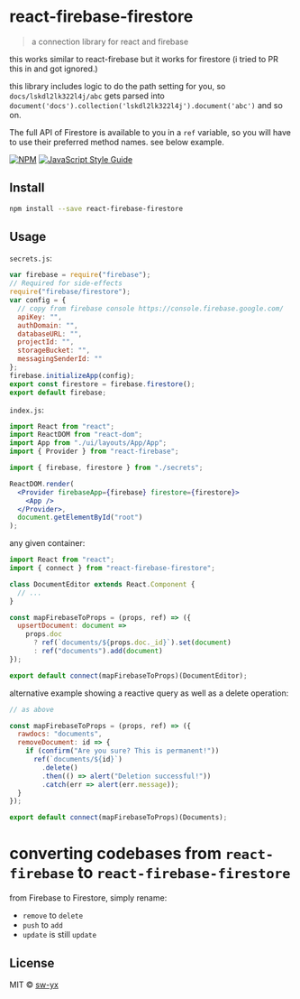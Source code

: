 # react-firebase-firestore

> a connection library for react and firebase

this works similar to react-firebase but it works for firestore (i tried to PR this in and got ignored.)

this library includes logic to do the path setting for you, so `docs/lskdl2lk322l4j/abc` gets parsed into `document('docs').collection('lskdl2lk322l4j').document('abc')` and so on.

The full API of Firestore is available to you in a `ref` variable, so you will have to use their preferred method names. see below example.

[![NPM](https://img.shields.io/npm/v/react-firebase-firestore.svg)](https://www.npmjs.com/package/react-firebase-firestore) [![JavaScript Style Guide](https://img.shields.io/badge/code_style-standard-brightgreen.svg)](https://standardjs.com)

## Install

```bash
npm install --save react-firebase-firestore
```

## Usage

`secrets.js`:

```jsx
var firebase = require("firebase");
// Required for side-effects
require("firebase/firestore");
var config = {
  // copy from firebase console https://console.firebase.google.com/
  apiKey: "",
  authDomain: "",
  databaseURL: "",
  projectId: "",
  storageBucket: "",
  messagingSenderId: ""
};
firebase.initializeApp(config);
export const firestore = firebase.firestore();
export default firebase;
```

`index.js`:

```jsx
import React from "react";
import ReactDOM from "react-dom";
import App from "./ui/layouts/App/App";
import { Provider } from "react-firebase";

import { firebase, firestore } from "./secrets";

ReactDOM.render(
  <Provider firebaseApp={firebase} firestore={firestore}>
    <App />
  </Provider>,
  document.getElementById("root")
);
```

any given container:

```jsx
import React from "react";
import { connect } from "react-firebase-firestore";

class DocumentEditor extends React.Component {
  // ...
}

const mapFirebaseToProps = (props, ref) => ({
  upsertDocument: document =>
    props.doc
      ? ref(`documents/${props.doc._id}`).set(document)
      : ref("documents").add(document)
});

export default connect(mapFirebaseToProps)(DocumentEditor);
```

alternative example showing a reactive query as well as a delete operation:

```jsx
// as above

const mapFirebaseToProps = (props, ref) => ({
  rawdocs: "documents",
  removeDocument: id => {
    if (confirm("Are you sure? This is permanent!"))
      ref(`documents/${id}`)
        .delete()
        .then(() => alert("Deletion successful!"))
        .catch(err => alert(err.message));
  }
});

export default connect(mapFirebaseToProps)(Documents);
```

# converting codebases from `react-firebase` to `react-firebase-firestore`

from Firebase to Firestore, simply rename:

* `remove` to `delete`
* `push` to `add`
* `update` is still `update`

## License

MIT © [sw-yx](https://github.com/sw-yx)
